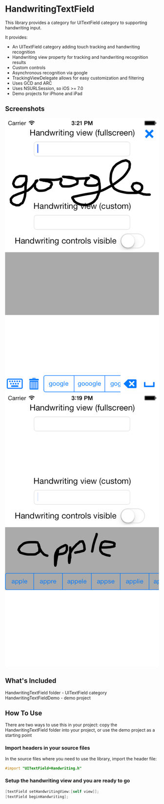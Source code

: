 HandwritingTextField
====================

This library provides a category for UITextField category to supporting handwriting input.

It provides:
- An UITextField category adding touch tracking and handwriting recognition
- Handwriting view property for tracking and handwriting recognition results
- Custom controls
- Asynchronous recognition via google
- TrackingViewDelegate allows for easy customization and filtering
- Uses GCD and ARC
- Uses NSURLSession, so iOS >= 7.0
- Demo projects for iPhone and iPad


Screenshots
-----------

![Full screen](/screenshots/full_screen.png?raw=true)
![Custom view](/screenshots/custom_view.png?raw=true)


What's Included
---------------
HandwritingTextField folder - UITextField category
HandwritingTextFieldDemo - demo project


How To Use
----------

There are two ways to use this in your project: copy the HandwritingTextField folder into your project, or use the demo project as a starting point

### Import headers in your source files

In the source files where you need to use the library, import the header file:

```objective-c
#import "UITextField+Handwriting.h"
```

### Setup the handwriting view and you are ready to go
```objective-c
[textField setHandwritingView:[self view]];
[textField beginHandwriting];
```
